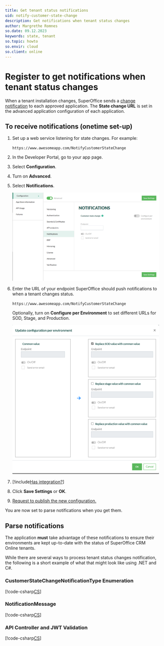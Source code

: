 ```yaml
---
title: Get tenant status notifications
uid: notify-customer-state-change
description: Get notifications when tenant status changes
author: Margrethe Romnes
so.date: 09.12.2023
keywords: state, tenant
so.topic: howto
so.envir: cloud
so.client: online
---
```


# Register to get notifications when tenant status changes

When a tenant installation changes, SuperOffice sends a [change notification][2] to each approved application. The **State change URL** is set in the advanced application configuration of each application.

## To receive notifications (onetime set-up)

1. Set up a web service listening for state changes. For example:

    `https://www.awesomeapp.com/NotifyCustomerStateChange`

2. In the Developer Portal, go to your app page.

3. Select **Configuration**.

4. Turn on **Advanced**.

5. Select **Notifications**.

    ![Configure notifications -screenshot][img1]

6. Enter the URL of your endpoint SuperOffice should push notifications to when a tenant changes status.

    `https://www.awesomeapp.com/NotifyCustomerStateChange`

    Optionally, turn on **Configure per Environment** to set different URLs for SOD, Stage, and Production.

    ![Configure notifications per environment -screenshot][img2]

7. [!include[Has integration?](includes/has-integration.md)]

8. Click **Save Settings** or **OK**.

9. [Request to publish the new configuration.][3]

You are now set to parse notifications when you get them.

## Parse notifications

The application **must** take advantage of these notifications to ensure their environments are kept up-to-date with the status of SuperOffice CRM Online tenants.

While there are several ways to process tenant status changes notification, the following is a short example of what that might look like using .NET and C#.

### CustomerStateChangeNotificationType Enumeration

[!code-csharp[CS](includes/CustomerStateChangeNotificationType.cs)]

### NotificationMessage

[!code-csharp[CS](includes/NotificationMessage.cs)]

### API Controller and JWT Validation

[!code-csharp[CS](includes/ApiController.cs)]

<!-- Referenced links -->
[2]: index.md#notify
[3]: ../../create-app/request-to-publish.md

<!-- Referenced images -->
[img1]: ../media/notifications.png
[img2]: ../media/endpoint-per-envir.png
